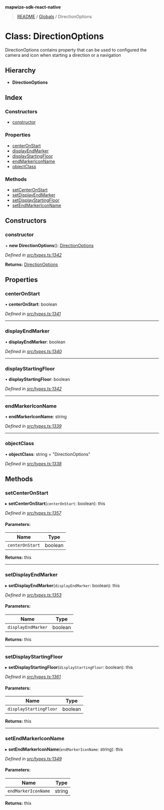**mapwize-sdk-react-native**

> [README](../README.md) / [Globals](../globals.md) / DirectionOptions

# Class: DirectionOptions

DirectionOptions contains property that can be used to configured the camera and icon when starting a direction or a navigation

## Hierarchy

* **DirectionOptions**

## Index

### Constructors

* [constructor](directionoptions.md#constructor)

### Properties

* [centerOnStart](directionoptions.md#centeronstart)
* [displayEndMarker](directionoptions.md#displayendmarker)
* [displayStartingFloor](directionoptions.md#displaystartingfloor)
* [endMarkerIconName](directionoptions.md#endmarkericonname)
* [objectClass](directionoptions.md#objectclass)

### Methods

* [setCenterOnStart](directionoptions.md#setcenteronstart)
* [setDisplayEndMarker](directionoptions.md#setdisplayendmarker)
* [setDisplayStartingFloor](directionoptions.md#setdisplaystartingfloor)
* [setEndMarkerIconName](directionoptions.md#setendmarkericonname)

## Constructors

### constructor

\+ **new DirectionOptions**(): [DirectionOptions](directionoptions.md)

*Defined in [src/types.ts:1342](https://github.com/Mapwize/mapwize-sdk-react-native/blob/18c4e52/src/types.ts#L1342)*

**Returns:** [DirectionOptions](directionoptions.md)

## Properties

### centerOnStart

•  **centerOnStart**: boolean

*Defined in [src/types.ts:1341](https://github.com/Mapwize/mapwize-sdk-react-native/blob/18c4e52/src/types.ts#L1341)*

___

### displayEndMarker

•  **displayEndMarker**: boolean

*Defined in [src/types.ts:1340](https://github.com/Mapwize/mapwize-sdk-react-native/blob/18c4e52/src/types.ts#L1340)*

___

### displayStartingFloor

•  **displayStartingFloor**: boolean

*Defined in [src/types.ts:1342](https://github.com/Mapwize/mapwize-sdk-react-native/blob/18c4e52/src/types.ts#L1342)*

___

### endMarkerIconName

•  **endMarkerIconName**: string

*Defined in [src/types.ts:1339](https://github.com/Mapwize/mapwize-sdk-react-native/blob/18c4e52/src/types.ts#L1339)*

___

### objectClass

•  **objectClass**: string = "DirectionOptions"

*Defined in [src/types.ts:1338](https://github.com/Mapwize/mapwize-sdk-react-native/blob/18c4e52/src/types.ts#L1338)*

## Methods

### setCenterOnStart

▸ **setCenterOnStart**(`centerOnStart`: boolean): this

*Defined in [src/types.ts:1357](https://github.com/Mapwize/mapwize-sdk-react-native/blob/18c4e52/src/types.ts#L1357)*

#### Parameters:

Name | Type |
------ | ------ |
`centerOnStart` | boolean |

**Returns:** this

___

### setDisplayEndMarker

▸ **setDisplayEndMarker**(`displayEndMarker`: boolean): this

*Defined in [src/types.ts:1353](https://github.com/Mapwize/mapwize-sdk-react-native/blob/18c4e52/src/types.ts#L1353)*

#### Parameters:

Name | Type |
------ | ------ |
`displayEndMarker` | boolean |

**Returns:** this

___

### setDisplayStartingFloor

▸ **setDisplayStartingFloor**(`displayStartingFloor`: boolean): this

*Defined in [src/types.ts:1361](https://github.com/Mapwize/mapwize-sdk-react-native/blob/18c4e52/src/types.ts#L1361)*

#### Parameters:

Name | Type |
------ | ------ |
`displayStartingFloor` | boolean |

**Returns:** this

___

### setEndMarkerIconName

▸ **setEndMarkerIconName**(`endMarkerIconName`: string): this

*Defined in [src/types.ts:1349](https://github.com/Mapwize/mapwize-sdk-react-native/blob/18c4e52/src/types.ts#L1349)*

#### Parameters:

Name | Type |
------ | ------ |
`endMarkerIconName` | string |

**Returns:** this
